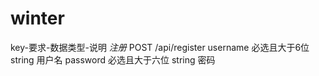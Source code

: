 # winter
key-要求-数据类型-说明
*注册*
POST /api/register
username 必选且大于6位 string 用户名 
password 必选且大于六位 string 密码
